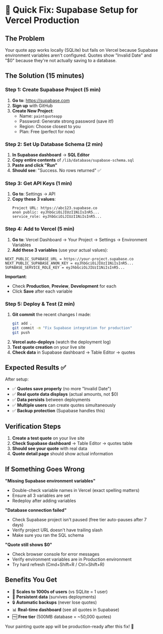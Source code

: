 # 🔧 Quick Fix: Supabase Setup for Vercel Production

## The Problem
Your quote app works locally (SQLite) but fails on Vercel because Supabase environment variables aren't configured. Quotes show "Invalid Date" and "$0" because they're not actually saving to a database.

## The Solution (15 minutes)

### Step 1: Create Supabase Project (5 min)
1. **Go to**: https://supabase.com
2. **Sign up** with GitHub
3. **Create New Project**:
   - Name: `paintquoteapp` 
   - Password: Generate strong password (save it!)
   - Region: Choose closest to you
   - Plan: Free (perfect for now)

### Step 2: Set Up Database Schema (2 min)
1. **In Supabase dashboard** → **SQL Editor**
2. **Copy entire contents** of `/lib/database/supabase-schema.sql`
3. **Paste and click "Run"**
4. **Should see**: "Success. No rows returned" ✅

### Step 3: Get API Keys (1 min)
1. **Go to**: Settings → API
2. **Copy these 3 values**:
   ```
   Project URL: https://abc123.supabase.co
   anon public: eyJhbGciOiJIUzI1NiIsInR5...
   service_role: eyJhbGciOiJIUzI1NiIsInR5...
   ```

### Step 4: Add to Vercel (5 min)
1. **Go to**: Vercel Dashboard → Your Project → Settings → Environment Variables
2. **Add these 3 variables** (use your actual values):

```
NEXT_PUBLIC_SUPABASE_URL = https://your-project.supabase.co
NEXT_PUBLIC_SUPABASE_ANON_KEY = eyJhbGciOiJIUzI1NiIsInR5...
SUPABASE_SERVICE_ROLE_KEY = eyJhbGciOiJIUzI1NiIsInR5...
```

**Important**: 
- Check **Production**, **Preview**, **Development** for each
- Click **Save** after each variable

### Step 5: Deploy & Test (2 min)
1. **Git commit** the recent changes I made:
   ```bash
   git add .
   git commit -m "Fix Supabase integration for production"
   git push
   ```
2. **Vercel auto-deploys** (watch the deployment log)
3. **Test quote creation** on your live site
4. **Check data** in Supabase dashboard → Table Editor → quotes

## Expected Results ✅

After setup:
- ✅ **Quotes save properly** (no more "Invalid Date")
- ✅ **Real quote data displays** (actual amounts, not $0)
- ✅ **Data persists** between deployments
- ✅ **Multiple users** can create quotes simultaneously
- ✅ **Backup protection** (Supabase handles this)

## Verification Steps

1. **Create a test quote** on your live site
2. **Check Supabase dashboard** → Table Editor → quotes table
3. **Should see your quote** with real data
4. **Quote detail page** should show actual information

## If Something Goes Wrong

**"Missing Supabase environment variables"**
- Double-check variable names in Vercel (exact spelling matters)
- Ensure all 3 variables are set
- Redeploy after adding variables

**"Database connection failed"**
- Check Supabase project isn't paused (free tier auto-pauses after 7 days)
- Verify project URL doesn't have trailing slash
- Make sure you ran the SQL schema

**"Quote still shows $0"**
- Check browser console for error messages
- Verify environment variables are in Production environment
- Try hard refresh (Cmd+Shift+R / Ctrl+Shift+R)

## Benefits You Get

- 🚀 **Scales to 1000s of users** (vs SQLite = 1 user)
- 💾 **Persistent data** (survives deployments)
- 🔒 **Automatic backups** (never lose quotes)
- 📊 **Real-time dashboard** (see all quotes in Supabase)
- 🆓 **Free tier** (500MB database = ~50,000 quotes)

Your painting quote app will be production-ready after this fix! 🎉